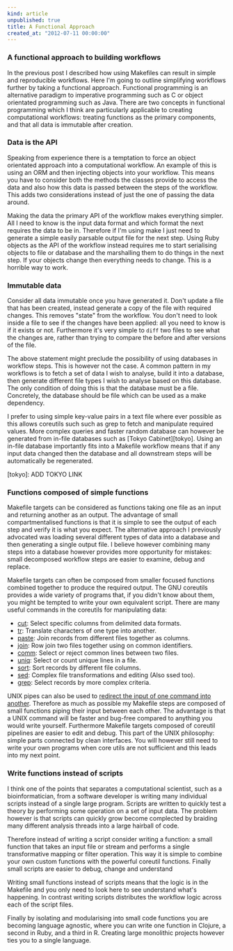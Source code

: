 ```yaml
---
kind: article
unpublished: true
title: A Functional Approach
created_at: "2012-07-11 00:00:00"
---
```


### A functional approach to building workflows

In the previous post I described how using Makefiles can result in simple and
reproducible workflows. Here I'm going to outline simplifying workflows further
by taking a functional approach. Functional programming is an alternative
paradigm to imperative programming such as C or object orientated programming
such as Java. There are two concepts in functional programming which I think
are particularly applicable to creating computational workflows: treating
functions as the primary components, and that all data is immutable after
creation.

### Data is the API

Speaking from experience there is a temptation to force an object orientated
approach into a computational workflow. An example of this is using an ORM and
then injecting objects into your workflow. This means you have to consider both
the methods the classes provide to access the data and also how this data is
passed between the steps of the workflow. This adds two considerations instead
of just the one of passing the data around.

Making the data the primary API of the workflow makes everything simpler. All I
need to know is the input data format and which format the next requires the
data to be in. Therefore if I'm using make I just need to generate a simple
easily parsable output file for the next step. Using Ruby objects as the API of
the workflow instead requires me to start serialising objects to file or
database and the marshalling them to do things in the next step. If your
objects change then everything needs to change. This is a horrible way to work.

### Immutable data

Consider all data immutable once you have generated it. Don't update a file
that has been created, instead generate a copy of the file with required
changes. This removes "state" from the workflow. You don't need to look inside
a file to see if the changes have been applied: all you need to know is if it
exists or not. Furthermore it's very simple to `diff` two files to see what the
changes are, rather than trying to compare the before and after versions of the
file.

The above statement might preclude the possibility of using databases in
workflow steps. This is however not the case. A common pattern in my workflows
is to fetch a set of data I wish to analyse, build it into a database, then
generate different file types I wish to analyse based on this database. The
only condition of doing this is that the database must be a file. Concretely,
the database should be file which can be used as a make dependency.

I prefer to using simple key-value pairs in a text file where ever possible as
this allows coreutils such such as grep to fetch and manipulate required
values. More complex queries and faster random database can however be
generated from in-file databases such as [Tokyo Cabinet][tokyo]. Using an
in-file database importantly fits into a Makefile workflow means that if any
input data changed then the database and all downstream steps will be
automatically be regenerated.

[tokyo]: ADD TOKYO LINK

### Functions composed of simple functions

Makefile targets can be considered as functions taking one file as an input and
returning another as an output. The advantage of small compartmentalised
functions is that it is simple to see the output of each step and verify it is
what you expect. The alternative approach I previously advocated was loading
several different types of data into a database and then generating a single
output file. I believe however combining many steps into a database however
provides more opportunity for mistakes: small decomposed workflow steps are
easier to examine, debug and replace.

Makefile targets can often be composed from smaller focused functions combined
together to produce the required output. The GNU coreutils provides a wide
variety of programs that, if you didn't know about them, you might be tempted
to write your own equivalent script. There are many useful commands in the
coreutils for manipulating data:

  * [cut][]: Select specific columns from delimited data formats.
  * [tr][]: Translate characters of one type into another.
  * [paste][]: Join records from different files together as columns.
  * [join][]: Row join two files together using on common identifiers.
  * [comm][]: Select or reject common lines between two files.
  * [uniq][]: Select or count unique lines in a file.
  * [sort][]: Sort records by different file columns.
  * [sed][]: Complex file transformations and editing (Also ssed too).
  * [grep][]: Select records by more complex criteria.

[cut]: http://man.cx/cut
[tr]: http://man.cx/tr
[paste]: http://man.cx/paste
[join]: http://man.cx/join
[comm]: http://man.cx/comm
[uniq]: http://man.cx/uniq
[sort]: http://man.cx/sort
[sed]: http://man.cx/sed
[grep]: http://man.cx/grep

UNIX pipes can also be used to [redirect the input of one command into
another][pipes]. Therefore as much as possible my Makefile steps are composed
of small functions piping their input between each other. The advantage is that
a UNIX command will be faster and bug-free compared to anything you would write
yourself. Furthermore Makefile targets composed of coreutil pipelines are easier
to edit and debug. This part of the UNIX philosophy: simple parts connected by
clean interfaces. You will however still need to write your own programs when
core utils are not sufficient and this leads into my next point.

[pipes]: http://linfo.org/pipe.html

### Write functions instead of scripts

I think one of the points that separates a computational scientist, such as a
bioinformatician, from a software developer is writing many individual scripts
instead of a single large program. Scripts are written to quickly test a theory
by performing some operation on a set of input data. The problem however is
that scripts can quickly grow become complected by braiding many different
analysis threads into a large hairball of code.

Therefore instead of writing a script consider writing a function: a small
function that takes an input file or stream and performs a single
transformative mapping or filter operation. This way it is simple to combine
your own custom functions with the powerful coreutil functions. Finally small
scripts are easier to debug, change and understand

Writing small functions instead of scripts means that the logic is in the
Makefile and you only need to look here to see understand what's happening. In
contrast writing scripts distributes the workflow logic across each of the
script files. 

Finally by isolating and modularising into small code functions you are
becoming language agnostic, where you can write one function in Clojure, a
second in Ruby, and a third in R. Creating large monolithic projects however
ties you to a single language.
